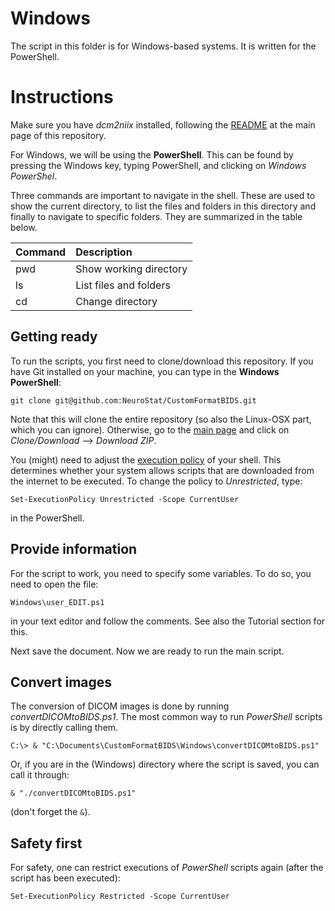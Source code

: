 # Windows

The script in this folder is for Windows-based systems. It is written for the PowerShell.

# Instructions

Make sure you have *dcm2niix* installed, following the [README](https://github.com/NeuroStat/CustomFormatBIDS) at the main page of this repository.

For Windows, we will be using the **PowerShell**. This can be found by pressing the Windows key, typing PowerShell, and clicking on *Windows PowerShel*.

Three commands are important to navigate in the shell. These are used to show the current directory, to list the files and folders in this directory and finally to navigate to specific folders. They are summarized in the table below.

| Command             | Description
|:--------------------|:----------------------
| pwd                 |Show working directory
| ls                  |List files and folders
| cd                  |Change directory


## Getting ready

To run the scripts, you first need to clone/download this repository.
If you have Git installed on your machine, you can type in the **Windows PowerShell**:
```
git clone git@github.com:NeuroStat/CustomFormatBIDS.git
```
Note that this will clone the entire repository (so also the Linux-OSX part, which you can ignore). Otherwise, go to the [main page](https://github.com/NeuroStat/CustomFormatBIDS) and click on *Clone/Download* --> *Download ZIP*.

You (might) need to adjust the [execution policy](https://ss64.com/ps/set-executionpolicy.html) of your shell. This determines whether your system allows scripts that are downloaded from the internet to be executed. To change the policy to *Unrestricted*, type:
```
Set-ExecutionPolicy Unrestricted -Scope CurrentUser
````
in the PowerShell.

## Provide information

For the script to work, you need to specify some variables. To do so, you need to open the file:
```
Windows\user_EDIT.ps1
```
in your text editor and follow the comments. See also the Tutorial section for this.

Next save the document. Now we are ready to run the main script.

## Convert images

The conversion of DICOM images is done by running *convertDICOMtoBIDS.ps1*. The most common way to run *PowerShell* scripts is by directly calling them.
```
C:\> & "C:\Documents\CustomFormatBIDS\Windows\convertDICOMtoBIDS.ps1"
```
Or, if you are in the (Windows) directory where the script is saved, you can call it through:
```
& "./convertDICOMtoBIDS.ps1"
```
(don't forget the `&`).

## Safety first

For safety, one can restrict executions of *PowerShell* scripts again (after the script has been executed):
```
Set-ExecutionPolicy Restricted -Scope CurrentUser
````
